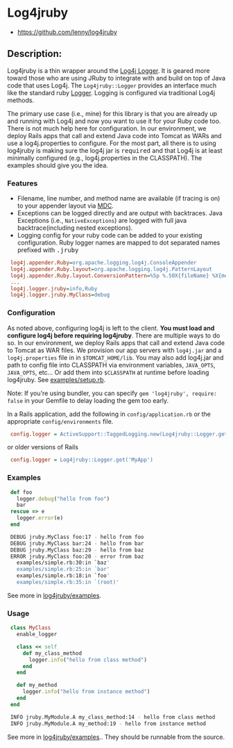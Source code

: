 # Log4jruby

* https://github.com/lenny/log4jruby

## Description:

Log4jruby is a thin wrapper around the [Log4j Logger](http://logging.apache.org/log4j/1.2/apidocs/index.html).
It is geared more toward those who are using JRuby to integrate with and build on top of Java code that uses Log4j.
The `Log4jruby::Logger` provides an interface much like the standard ruby [Logger](http://ruby-doc.org/core/classes/Logger.html).
Logging is configured via traditional Log4j methods.

The primary use case (i.e., mine) for this library is that you are already up and running with Log4j and now you want
to use it for your Ruby code too. There is not much help here for configuration. In our environment, we deploy Rails
apps that call and extend Java code into Tomcat as WARs and use a log4j.properties to configure. For the most part,
all there is to using log4jruby is making sure the log4j jar is <tt>required</tt> and that Log4j is at least minimally
configured (e.g., log4j.properties in the CLASSPATH). The examples should give you the idea.

### Features

* Filename, line number, and method name are available (if tracing is on) to your appender layout via [MDC](http://logging.apache.org/log4j/1.2/apidocs/org/apache/log4j/MDC.html).
* Exceptions can be logged directly and are output with backtraces. Java Exceptions (i.e., `NativeExceptions`)
  are logged with full java backtrace(including nested exceptions).
* Logging config for your ruby code can be added to your existing configuration. Ruby logger names are mapped to dot separated names prefixed with <tt>.jruby</tt>
```ini
 log4j.appender.Ruby=org.apache.logging.log4j.ConsoleAppender
 log4j.appender.Ruby.layout=org.apache.logging.log4j.PatternLayout
 log4j.appender.Ruby.layout.ConversionPattern=%5p %.50X{fileName} %X{methodName}:%X{lineNumber} - %m%n
 ...
 log4j.logger.jruby=info,Ruby
 log4j.logger.jruby.MyClass=debug
```
### Configuration

As noted above, configuring log4j is left to the client. **You must load and configure log4j before requiring log4jruby**.
There are multiple ways to do so. 
In our environment, we deploy Rails apps that call and extend Java code to Tomcat as WAR files.
We provision our app servers with `log4j.jar` and a `log4j.properties` file in in `$TOMCAT_HOME/lib`. 
You may also add log4j.jar and path to config file into CLASSPATH via environment variables, `JAVA_OPTS`, `JAVA_OPTS`, etc...
Or add them into `$CLASSPATH` at runtime before loading log4jruby. See [examples/setup.rb](examples/setup.rb). 
  
Note: If you're using bundler, you can specify `gem 'log4jruby', require: false` in your Gemfile to delay loading the gem too early.
  
In a Rails application, add the following in `config/application.rb` or the appropriate `config/environments` file.
```ini
 config.logger = ActiveSupport::TaggedLogging.new(Log4jruby::Logger.get('MyApp'))
```
or older versions of Rails
```ini
 config.logger = Log4jruby::Logger.get('MyApp')
```
### Examples

```ruby
 def foo
   logger.debug("hello from foo")
   bar
 rescue => e
   logger.error(e)
 end
```

```bash
 DEBUG jruby.MyClass foo:17 - hello from foo
 DEBUG jruby.MyClass bar:24 - hello from bar
 DEBUG jruby.MyClass baz:29 - hello from baz
 ERROR jruby.MyClass foo:20 - error from baz
   examples/simple.rb:30:in `baz'
   examples/simple.rb:25:in `bar'
   examples/simple.rb:18:in `foo'
   examples/simple.rb:35:in `(root)'
```

See more in [log4jruby/examples](examples).

### Usage

```ruby
 class MyClass
   enable_logger

   class << self
     def my_class_method
       logger.info("hello from class method")
     end
   end

   def my_method
     logger.info("hello from instance method")
   end
 end
```
```bash
 INFO jruby.MyModule.A my_class_method:14 - hello from class method
 INFO jruby.MyModule.A my_method:19 - hello from instance method
```
See more in [log4jruby/examples](examples)..
They should be runnable from the source.
